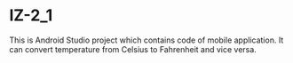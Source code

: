 # IZ-2_1

This is Android Studio project which contains code of mobile application.
It can convert temperature from Celsius to Fahrenheit and vice versa.
